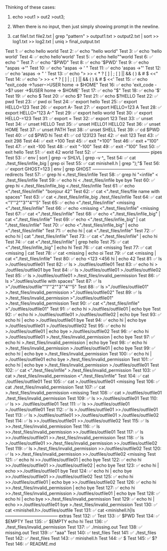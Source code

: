 
Thinking of these cases:

1. echo  >out1 > out2 >out3;

2. When there is no input, then just simply showing prompt in the newline.

3. cat file1.txt file2.txt | grep "pattern" > output1.txt > output2.txt | sort >> log1.txt >> log2.txt | uniq > final_output.txt



Test   1: ✅ echo hello world
Test   2: ✅ echo "hello world"
Test   3: ✅ echo 'hello world'
Test   4: ✅ echo hello'world'
Test   5: ✅ echo hello""world
Test   6: ✅ echo ''
Test   7: ✅ echo "$PWD"
Test   8: ✅ echo '$PWD'
Test   9: ✅ echo "aspas ->'"
Test  10: ✅ echo "aspas -> ' "
Test  11: ✅ echo 'aspas ->"'
Test  12: ✅ echo 'aspas -> " '
Test  13: ✅ echo "> >> < * ? [ ] | ; [ ] || && ( ) & # $  <<"
Test  14: ✅ echo '> >> < * ? [ ] | ; [ ] || && ( ) & # $  <<'
Test  15: ✅ echo "exit_code ->$? user ->$USER home -> $HOME"
Test  16: ✅ echo 'exit_code ->$? user ->$USER home -> $HOME'
Test  17: ✅ echo "$"
Test  18: ✅ echo '$'
Test  19: ✅ echo $
Test  20: ✅ echo $?
Test  21: ✅ echo $?HELLO
Test  22: ✅ pwd
Test  23: ✅ pwd oi
Test  24: ✅ export hello
Test  25: ✅ export HELLO=123
Test  26: ✅ export A-
Test  27: ✅ export HELLO=123 A
Test  28: ✅ export HELLO="123 A-"
Test  29: ✅ export hello world
Test  30: ✅ export HELLO-=123
Test  31: ✅ export =
Test  32: ✅ export 123
Test  33: ✅ unset
Test  34: ✅ unset HELLO
Test  35: ✅ unset HELLO1 HELLO2
Test  36: ✅ unset HOME
Test  37: ✅ unset PATH
Test  38: ✅ unset SHELL
Test  39: ✅ cd $PWD
Test  40: ✅ cd $PWD hi
Test  41: ✅ cd 123123
Test  42: ✅ exit 123
Test  43: ✅ exit 298
Test  44: ✅ exit +100
Test  45: ✅ exit "+100"
Test  46: ✅ exit +"100"
Test  47: ✅ exit -100
Test  48: ✅ exit "-100"
Test  49: ✅ exit -"100"
Test  50: ✅ exit hello
Test  51: ✅ exit 42 world
Test  52: ✅
———————————— pipes
Test  53: ✅ env | sort | grep -v SHLVL | grep -v ^_
Test  54: ✅ cat ./test_files/infile_big | grep oi
Test  55: ✅ cat minishell.h | grep ");"$
Test  56: ✅ export GHOST=123 | env | grep GHOST
———————————— redirects
Test  57: ✅ grep hi <./test_files/infile
Test  58: ✅ grep hi "<infile" <         ./test_files/infile
Test  59: ✅ echo hi < ./test_files/infile bye bye
Test  60: ✅ grep hi <./test_files/infile_big <./test_files/infile
Test  61: ✅ echo <"./test_files/infile" "bonjour       42"
Test  62: ✅ cat <"./test_files/file name with spaces"
Test  63: ✅ cat <./test_files/infile_big ./test_files/infile
Test  64: ✅ cat <"1""2""3""4""5"
Test  65: ✅ echo <"./test_files/infile" <missing <"./test_files/infile"
Test  66: ✅ echo <missing <"./test_files/infile" <missing
Test  67: ✅ cat <"./test_files/infile"
Test  68: ✅ echo <"./test_files/infile_big" | cat <"./test_files/infile"
Test  69: ✅ echo <"./test_files/infile_big" | cat "./test_files/infile"
Test  70: ✅ echo <"./test_files/infile_big" | echo <"./test_files/infile"
Test  71: ✅ echo hi | cat <"./test_files/infile"
Test  72: ✅ echo hi | cat "./test_files/infile"
Test  73: ✅ cat <"./test_files/infile" | echo hi
Test  74: ✅ cat <"./test_files/infile" | grep hello
Test  75: ✅ cat <"./test_files/infile_big" | echo hi
Test  76: ✅ cat <missing
Test  77: ✅ cat <missing | cat
Test  78: ✅ cat <missing | echo oi
Test  79: ✅ cat <missing | cat <"./test_files/infile"
Test  80: ✅ echo <123 <456 hi | echo 42
Test  81: ✅ ls >./outfiles/outfile01
Test  82: ✅ ls >         ./outfiles/outfile01
Test  83: ✅ echo hi >         ./outfiles/outfile01 bye
Test  84: ✅ ls >./outfiles/outfile01 >./outfiles/outfile02
Test  85: ✅ ls >./outfiles/outfile01 >./test_files/invalid_permission
Test  86: ✅ ls >"./outfiles/outfile with spaces"
Test  87: ✅ ls >"./outfiles/outfile""1""2""3""4""5"
Test  88: ✅ ls >"./outfiles/outfile01" >./test_files/invalid_permission >"./outfiles/outfile02"
Test  89: ✅ ls >./test_files/invalid_permission >"./outfiles/outfile01" >./test_files/invalid_permission
Test  90: ✅ cat <"./test_files/infile" >"./outfiles/outfile01"
Test  91: ✅ echo hi >./outfiles/outfile01 | echo bye
Test  92: ✅ echo hi >./outfiles/outfile01 >./outfiles/outfile02 | echo bye
Test  93: ✅ echo hi | echo >./outfiles/outfile01 bye
Test  94: ✅ echo hi | echo bye >./outfiles/outfile01 >./outfiles/outfile02
Test  95: ✅ echo hi >./outfiles/outfile01 | echo bye >./outfiles/outfile02
Test  96: ✅ echo hi >./outfiles/outfile01 >./test_files/invalid_permission | echo bye
Test  97: ✅ echo hi >./test_files/invalid_permission | echo bye
Test  98: ✅ echo hi >./test_files/invalid_permission >./outfiles/outfile01 | echo bye
Test  99: ✅ echo hi | echo bye >./test_files/invalid_permission
Test 100: ✅ echo hi | >./outfiles/outfile01 echo bye >./test_files/invalid_permission
Test 101: ✅ echo hi | echo bye >./test_files/invalid_permission >./outfiles/outfile01
Test 102: ✅ cat <"./test_files/infile" >./test_files/invalid_permission
Test 103: ✅ cat >./test_files/invalid_permission <"./test_files/infile"
Test 104: ✅ cat <missing >./outfiles/outfile01
Test 105: ✅ cat >./outfiles/outfile01 <missing
Test 106: ✅ cat <missing >./test_files/invalid_permission
Test 107: ✅ cat >./test_files/invalid_permission <missing
Test 108: ✅ cat >./outfiles/outfile01 <missing >./test_files/invalid_permission
Test 109: ✅ ls >>./outfiles/outfile01
Test 110: ✅ ls >>      ./outfiles/outfile01
Test 111: ✅ ls >>./outfiles/outfile01 >./outfiles/outfile01
Test 112: ✅ ls >./outfiles/outfile01 >>./outfiles/outfile01
Test 113: ✅ ls >./outfiles/outfile01 >>./outfiles/outfile01 >./outfiles/outfile02
Test 114: ✅ ls >>./outfiles/outfile01 >>./outfiles/outfile02
Test 115: ✅ ls >>./test_files/invalid_permission
Test 116: ✅ ls >>./test_files/invalid_permission >>./outfiles/outfile01
Test 117: ✅ ls >>./outfiles/outfile01 >>./test_files/invalid_permission
Test 118: ✅ ls >./outfiles/outfile01 >>./test_files/invalid_permission >>./outfiles/outfile02
Test 119: ✅ ls <missing >>./test_files/invalid_permission >>./outfiles/outfile02
Test 120: ✅ ls >>./test_files/invalid_permission >>./outfiles/outfile02 <missing
Test 121: ✅ echo hi >>./outfiles/outfile01 | echo bye
Test 122: ✅ echo hi >>./outfiles/outfile01 >>./outfiles/outfile02 | echo bye
Test 123: ✅ echo hi | echo >>./outfiles/outfile01 bye
Test 124: ✅ echo hi | echo bye >>./outfiles/outfile01 >>./outfiles/outfile02
Test 125: ✅ echo hi >>./outfiles/outfile01 | echo bye >>./outfiles/outfile02
Test 126: ✅ echo hi >>./test_files/invalid_permission | echo bye
Test 127: ✅ echo hi >>./test_files/invalid_permission >./outfiles/outfile01 | echo bye
Test 128: ✅ echo hi | echo bye >>./test_files/invalid_permission
Test 129: ✅ echo hi | echo >>./outfiles/outfile01 bye >./test_files/invalid_permission
Test 130: ✅ cat <minishell.h>./outfiles/outfile
Test 131: ✅ cat <minishell.h|ls
———————————— extras
Test 132: ✅
Test 133: ✅ $PWD
Test 134: ✅ $EMPTY
Test 135: ✅ $EMPTY echo hi
Test 136: ✅ ./test_files/invalid_permission
Test 137: ✅ ./missing.out
Test 138: ✅ missing.out
Test 139: ✅ "aaa"
Test 140: ✅ test_files
Test 141: ✅ ./test_files
Test 142: ✅ /test_files
Test 143: ✅ minishell.h
Test 144: ✅ $
Test 145: ✅ $?
Test 146: ✅ README.md

